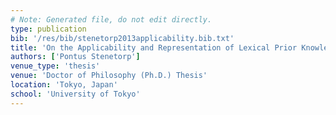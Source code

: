 ```yaml
---
# Note: Generated file, do not edit directly.
type: publication
bib: '/res/bib/stenetorp2013applicability.bib.txt'
title: 'On the Applicability and Representation of Lexical Prior Knowledge'
authors: ['Pontus Stenetorp']
venue_type: 'thesis'
venue: 'Doctor of Philosophy (Ph.D.) Thesis'
location: 'Tokyo, Japan'
school: 'University of Tokyo'
---
```

